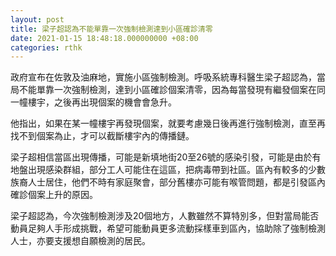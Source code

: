 ```yaml
---
layout: post
title: 梁子超認為不能單靠一次強制檢測達到小區確診清零
date: 2021-01-15 18:48:18.000000000 +08:00
categories: rthk
---
```


政府宣布在佐敦及油麻地，實施小區強制檢測。呼吸系統專科醫生梁子超認為，當局不能單靠一次強制檢測，達到小區確診個案清零，因為每當發現有繼發個案在同一幢樓宇，之後再出現個案的機會會急升。

他指出，如果在某一幢樓宇再發現個案，就要考慮幾日後再進行強制檢測，直至再找不到個案為止，才可以截斷樓宇內的傳播鏈。

梁子超相信當區出現傳播，可能是新填地街20至26號的感染引發，可能是由於有地盤出現感染群組，部分工人可能住在這區，把病毒帶到社區。區內有較多的少數族裔人士居住，他們不時有家庭聚會，部分舊樓亦可能有喉管問題，都是引發區內確診個案上升的原因。

梁子超認為，今次強制檢測涉及20個地方，人數雖然不算特別多，但對當局能否動員足夠人手形成挑戰，希望可能動員更多流動採樣車到區內，協助除了強制檢測人士，亦要支援想自願檢測的居民。
